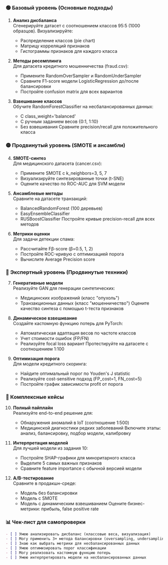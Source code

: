 ### 🟢 Базовый уровень (Основные подходы)
1. **Анализ дисбаланса**  
   Сгенерируйте датасет с соотношением классов 95:5 (1000 образцов). Визуализируйте:
   - Распределение классов (pie chart)
   - Матрицу корреляций признаков
   - Гистограммы признаков для каждого класса

2. **Методы ресемплинга**  
   Для датасета кредитного мошенничества (fraud.csv):
   - Примените RandomOverSampler и RandomUnderSampler
   - Сравните F1-score модели LogisticRegression до/после балансировки
   - Постройте confusion matrix для всех вариантов

3. **Взвешивание классов**  
   Обучите RandomForestClassifier на несбалансированных данных:
   - С class_weight='balanced'
   - С ручным заданием весов {0:1, 1:10}
   - Без взвешивания
   Сравните precision/recall для положительного класса

### 🟡 Продвинутый уровень (SMOTE и ансамбли)
4. **SMOTE-синтез**  
   Для медицинского датасета (cancer.csv):
   - Примените SMOTE с k_neighbors=3, 5, 7
   - Визуализируйте синтезированные точки (t-SNE)
   - Оцените качество по ROC-AUC для SVM модели

5. **Ансамблевые методы**  
   Сравните на датасете транзакций:
   - BalancedRandomForest (100 деревьев)
   - EasyEnsembleClassifier
   - RUSBoostClassifier
   Постройте кривые precision-recall для всех методов

6. **Метрики оценки**  
   Для задачи детекции спама:
   - Рассчитайте Fβ-score (β=0.5, 1, 2)
   - Постройте ROC-кривую с оптимизацией порога
   - Вычислите Average Precision score

### 🔴 Экспертный уровень (Продвинутые техники)
7. **Генеративные модели**  
   Реализуйте GAN для генерации синтетических:
   - Медицинских изображений (класс "опухоль")
   - Транзакционных данных (класс "мошенничество")
   Оцените качество синтеза с помощью t-теста признаков

8. **Динамическое взвешивание**  
   Создайте кастомную функцию потерь для PyTorch:
   - Автоматическая адаптация весов по частоте классов
   - Учет стоимости ошибок (FP/FN)
   - Реализуйте focal loss вариант
   Протестируйте на датасете с соотношением 1:100

9. **Оптимизация порога**  
   Для модели кредитного скоринга:
   - Найдите оптимальный порог по Youden's J statistic
   - Реализуйте cost-sensitive подход (FP_cost=1, FN_cost=5)
   - Постройте график зависимости profit от порога

### 🧩 Комплексные кейсы
10. **Полный пайплайн**  
    Реализуйте end-to-end решение для:
    - Обнаружения аномалий в IoT (соотношение 1:500)
    - Медицинской диагностики редких заболеваний
    Включите этапы: анализ, балансировку, подбор модели, калибровку

11. **Интерпретация моделей**  
    Для лучшей модели из задания 10:
    - Постройте SHAP-графики для миноритарного класса
    - Выделите 5 самых важных признаков
    - Сравните feature importance с обычной версией модели

12. **A/B-тестирование**  
    Сравните в продакшн-среде:
    - Модель без балансировки
    - Модель с SMOTE
    - Модель с динамическим взвешиванием
    Оцените бизнес-метрики: прибыль, false positive rate

### 📊 Чек-лист для самопроверки
```markdown
- [ ] Умею анализировать дисбаланс (классовые веса, визуализация)
- [ ] Могу применить 3+ метода балансировки (oversampling, undersampling, SMOTE)
- [ ] Знаю как выбрать метрики для несбалансированных данных
- [ ] Умею оптимизировать порог классификации
- [ ] Могу реализовать кастомную функцию потерь
- [ ] Умею интерпретировать модели на несбалансированных данных
```
